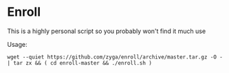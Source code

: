 Enroll
======

This is a highly personal script so you probably won't find it much use

Usage:

```shell
wget --quiet https://github.com/zyga/enroll/archive/master.tar.gz -O - | tar zx && ( cd enroll-master && ./enroll.sh )
```
